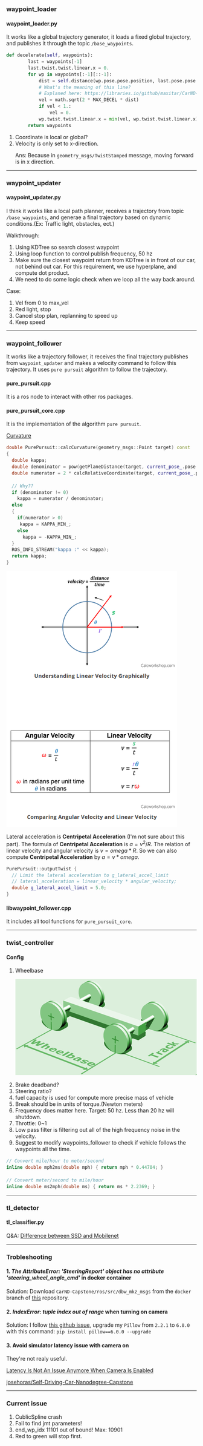 ### waypoint_loader

#### waypoint_loader.py

It works like a global trajectory generator, it loads a fixed global trajectory, and publishes it through the topic `/base_waypoints`.

```python
def decelerate(self, waypoints):
        last = waypoints[-1]
        last.twist.twist.linear.x = 0.
        for wp in waypoints[:-1][::-1]:
            dist = self.distance(wp.pose.pose.position, last.pose.pose.position)
            # What's the meaning of this line?
            # Explaned here: https://libraries.io/github/maxitar/CarND-Capstone
            vel = math.sqrt(2 * MAX_DECEL * dist)
            if vel < 1.:
                vel = 0.
            wp.twist.twist.linear.x = min(vel, wp.twist.twist.linear.x)
        return waypoints
```

1. Coordinate is local or global?
2. Velocity is only set to x-direction.<p>
   Ans: Because in `geometry_msgs/TwistStamped` message, moving forward is in x direction.
---

### waypoint_updater

#### waypoint_updater.py

I think it works like a local path planner, receives a trajectory from topic `/base_waypoints`, and generae a final trajectory based on dynamic conditions.(Ex: Traffic light, obstacles, ect.)

Walkthrough:  
1. Using KDTree so search closest waypoint
2. Using loop function to control publish frequency, 50 hz
3. Make sure the closest waypoint return from KDTree is in front of our car, not behind out car. For this requirement, we use hyperplane, and compute dot product.
4. We need to do some logic check when we loop all the way back around.

Case:  
1. Vel from 0 to max_vel
2. Red light, stop
3. Cancel stop plan, replanning to speed up
4. Keep speed

---

### waypoint_follower

It works like a trajectory follower, it receives the final trajectory publishes from `waypoint_updater` and makes a velocity command to follow this trajectory. It uses `pure pursuit` algorithm to follow the trajectory.

#### pure_pursuit.cpp

It is a ros node to interact with other ros packages.

#### pure_pursuit_core.cpp

It is the implementation of the algorithm `pure pursuit`.

[Curvature](https://www.khanacademy.org/math/multivariable-calculus/multivariable-derivatives/differentiating-vector-valued-functions/a/curvature)

```c++
double PurePursuit::calcCurvature(geometry_msgs::Point target) const
{
  double kappa;
  double denominator = pow(getPlaneDistance(target, current_pose_.pose.position), 2);
  double numerator = 2 * calcRelativeCoordinate(target, current_pose_.pose).y;

  // Why??
  if (denominator != 0)
    kappa = numerator / denominator;
  else
  {
    if(numerator > 0)
     kappa = KAPPA_MIN_;
    else
      kappa = -KAPPA_MIN_;
  }
  ROS_INFO_STREAM("kappa :" << kappa);
  return kappa;
}
```

![Relation between linear velocity and angular velocity](./imgs/linear_and_angular_velocity.png)

Lateral acceleration is **Centripetal Acceleration** (I'm not sure about this part). The formula of **Centripetal Acceleration** is $a=v^2/R$. The relation of linear velocity and angular velocity is $v=omega*R$. So we can also compute **Centripetal Acceleration** by $a=v*omega$.
```c++
PurePursuit::outputTwist {
  // Limit the lateral acceleration to g_lateral_accel_limit
  // lateral_acceleration = linear_velocity * angular_velocity;
  double g_lateral_accel_limit = 5.0;
}
```

#### libwaypoint_follower.cpp

It includes all tool functions for `pure_pursuit_core`.

---

### twist_controller

#### Config

1. Wheelbase<p>
   ![Wheelbase](./imgs/Wheelbase_and_Track.png)
2. Brake deadband?
3. Steering ratio?
4. fuel capacity is used for compute more precise mass of vehicle
5. Break should be in units of torque.(Newton meters)
6. Frequency does matter here. Target: 50 hz. Less than 20 hz will shutdown.
7. Throttle: 0~1
8. Low pass filter is filtering out all of the high frequency noise in the velocity.
9. Suggest to modify waypoints_follower to check if vehicle follows the waypoints all the time.

```c++
// Convert mile/hour to meter/second
inline double mph2ms(double mph) { return mph * 0.44704; }

// Convert meter/second to mile/hour
inline double ms2mph(double ms) { return ms * 2.2369; }
```

---

### tl_detector

#### tl_classifier.py

Q&A: [Difference between SSD and Mobilenet](https://stackoverflow.com/questions/50585597/difference-between-ssd-and-mobilenet)

---

### Trobleshooting

#### 1. *The AttributeError: 'SteeringReport' object has no attribute 'steering_wheel_angle_cmd'* in docker container
Solution: Download `CarND-Capstone/ros/src/dbw_mkz_msgs` from the `docker` branch of [this](https://github.com/vishal-kvn/CarND-Capstone) repository.

#### 2. *IndexError: tuple index out of range* when turning on camera
Solution: I follow [this github issue](https://github.com/udacity/CarND-Capstone/issues/107), upgrade my `Pillow` from `2.2.1` to `6.0.0` with this command: `pip install pillow==6.0.0 --upgrade`

#### 3. Avoid simulator latency issue with camera on

They're not realy useful.

[Latency Is Not An Issue Anymore When Camera Is Enabled](https://medium.com/@marcin.sielski/capstone-project-for-self-driving-car-nanodegree-program-3c54c3c704bf)

[josehoras/Self-Driving-Car-Nanodegree-Capstone ](https://github.com/josehoras/Self-Driving-Car-Nanodegree-Capstone#ii-choose-and-test-a-model-from-the-model-zoo)

---

### Current issue

1. CublicSpline crash
2. Fail to find jmt parameters!
3. end_wp_idx 11101 out of bound! Max: 10901
4. Red to green will stop first.